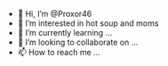 - 👋 Hi, I’m @Proxor46
- 👀 I’m interested in hot soup and moms
- 🌱 I’m currently learning ...
- 💞️ I’m looking to collaborate on ...
- 📫 How to reach me ...

<!---
Proxor46/Proxor46 is a ✨ special ✨ repository because its `README.md` (this file) appears on your GitHub profile.
You can click the Preview link to take a look at your changes.
--->
